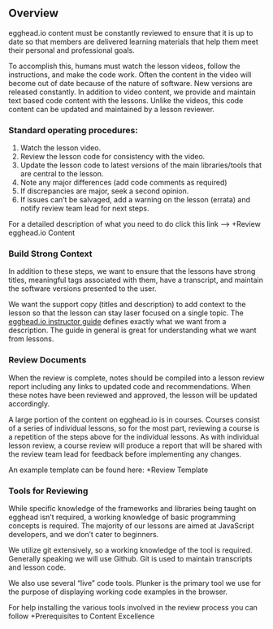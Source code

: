 ## Overview

egghead.io content must be constantly reviewed to ensure that it is up to date so that members are delivered learning materials that help them meet their personal and professional goals.

To accomplish this, humans must watch the lesson videos, follow the instructions, and make the code work. Often the content in the video will become out of date because of the nature of software. New versions are released constantly. In addition to video content, we provide and maintain text based code content with the lessons. Unlike the videos, this code content can be updated and maintained by a lesson reviewer.


### Standard operating procedures:

  1. Watch the lesson video.
  2. Review the lesson code for consistency with the video.
  3. Update the lesson code to latest versions of the main libraries/tools that are central to the lesson.
  4. Note any major differences (add code comments as required)
  5. If discrepancies are major, seek a second opinion.
  6. If issues can’t be salvaged, add a warning on the lesson (errata) and notify review team lead for next steps.

For a detailed description of what you need to do click this link —> +Review egghead.io Content 


### Build Strong Context

In addition to these steps, we want to ensure that the lessons have strong titles, meaningful tags associated with them, have a transcript, and maintain the software versions presented to the user.

We want the support copy (titles and description) to add context to the lesson so that the lesson can stay laser focused on a single topic. The [egghead.io instructor guide](https://instructor.egghead.io/guide/02-Creating-Lessons/04-what-should-I-teach.html#clearly-summarize-the-lessons) defines exactly what we want from a description. The guide in general is great for understanding what we want from lessons. 

### Review Documents

When the review is complete, notes should be compiled into a lesson review report including any links to updated code and recommendations. When these notes have been reviewed and approved, the lesson will be updated accordingly.

A large portion of the content on egghead.io is in courses. Courses consist of a series of individual lessons, so for the most part, reviewing a course is a repetition of the steps above for the individual lessons. As with individual lesson review, a course review will produce a report that will be shared with the review team lead for feedback before implementing any changes.

An example template can be found here: +Review Template 


### Tools for Reviewing

While specific knowledge of the frameworks and libraries being taught on egghead isn’t required, a working knowledge of basic programming concepts is required. The majority of our lessons are aimed at JavaScript developers, and we don’t cater to beginners. 

We utilize git extensively, so a working knowledge of the tool is required. Generally speaking we will use Github. Git is used to maintain transcripts and lesson code.

We also use several “live” code tools. Plunker is the primary tool we use for the purpose of displaying working code examples in the browser.

For help installing the various tools involved in the review process you can follow +Prerequisites to Content Excellence 